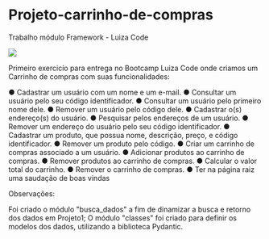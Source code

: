 # Projeto-carrinho-de-compras
Trabalho módulo Framework - Luiza Code

<img src="logo_luizacode.png" >

Primeiro exercicío para entrega no Bootcamp Luiza Code onde criamos um Carrinho de compras com suas funcionalidades:

● Cadastrar um usuário com um nome e um e-mail. 
● Consultar um usuário pelo seu código identificador.
● Consultar um usuário pelo primeiro nome dele.
● Remover um usuário pelo código dele.
● Cadastrar o(s) endereço(s) do usuário.
● Pesquisar pelos endereços de um usuário.
● Remover um endereço do usuário pelo seu código identificador.
● Cadastrar um produto, que possua nome, descrição, preço, e código
identificador.
● Remover um produto pelo código.
● Criar um carrinho de compras associado a um usuário.
● Adicionar produtos ao carrinho de compras.
● Remover produtos ao carrinho de compras.
● Calcular o valor total do carrinho.
● Remover o carrinho de compras.
● Ter na página raiz uma saudação de boas vindas

Observações:

Foi criado o módulo "busca_dados" a fim de dinamizar a busca e retorno dos dados em Projeto1;
O módulo "classes" foi criado para definir os modelos dos dados, utilizando a biblioteca Pydantic.
